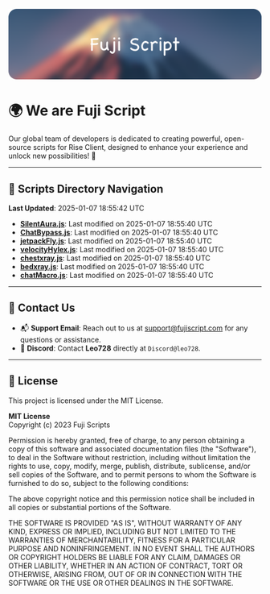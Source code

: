 ![Banner](.github/b.webp)

# 🌍 **We are Fuji Script**

Our global team of developers is dedicated to creating powerful, open-source scripts for Rise Client, designed to enhance your experience and unlock new possibilities! 🌟

---
<!-- SCRIPTS_NAVIGATION_START -->
## 📂 **Scripts Directory Navigation**

**Last Updated**: 2025-01-07 18:55:42 UTC

- **[SilentAura.js](scripts/SilentAura.js)**: Last modified on 2025-01-07 18:55:40 UTC
- **[ChatBypass.js](scripts/ChatBypass.js)**: Last modified on 2025-01-07 18:55:40 UTC
- **[jetpackFly.js](scripts/jetpackFly.js)**: Last modified on 2025-01-07 18:55:40 UTC
- **[velocityHylex.js](scripts/velocityHylex.js)**: Last modified on 2025-01-07 18:55:40 UTC
- **[chestxray.js](scripts/chestxray.js)**: Last modified on 2025-01-07 18:55:40 UTC
- **[bedxray.js](scripts/bedxray.js)**: Last modified on 2025-01-07 18:55:40 UTC
- **[chatMacro.js](scripts/chatMacro.js)**: Last modified on 2025-01-07 18:55:40 UTC

<!-- SCRIPTS_NAVIGATION_END -->

---

## 💬 **Contact Us**  
- 📬 **Support Email**: Reach out to us at [support@fujiscript.com](mailto:support@fujiscript.com) for any questions or assistance.  
- 💬 **Discord**: Contact **Leo728** directly at `Discord@leo728`.

---

## 📜 **License**

This project is licensed under the MIT License.  

**MIT License**  
Copyright (c) 2023 Fuji Scripts  

Permission is hereby granted, free of charge, to any person obtaining a copy of this software and associated documentation files (the "Software"), to deal in the Software without restriction, including without limitation the rights to use, copy, modify, merge, publish, distribute, sublicense, and/or sell copies of the Software, and to permit persons to whom the Software is furnished to do so, subject to the following conditions:  

The above copyright notice and this permission notice shall be included in all copies or substantial portions of the Software.  

THE SOFTWARE IS PROVIDED "AS IS", WITHOUT WARRANTY OF ANY KIND, EXPRESS OR IMPLIED, INCLUDING BUT NOT LIMITED TO THE WARRANTIES OF MERCHANTABILITY, FITNESS FOR A PARTICULAR PURPOSE AND NONINFRINGEMENT. IN NO EVENT SHALL THE AUTHORS OR COPYRIGHT HOLDERS BE LIABLE FOR ANY CLAIM, DAMAGES OR OTHER LIABILITY, WHETHER IN AN ACTION OF CONTRACT, TORT OR OTHERWISE, ARISING FROM, OUT OF OR IN CONNECTION WITH THE SOFTWARE OR THE USE OR OTHER DEALINGS IN THE SOFTWARE.  
